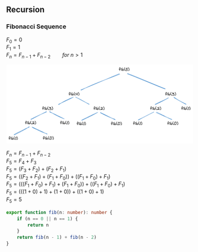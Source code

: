 ## Recursion

### Fibonacci Sequence

$F_{0} = 0$  
$F_{1} = 1$  
$F_{n} = F_{n-1}+F_{n-2}\qquad for\ n > 1$

![](images/fibonacci-sequence-recursion.png)

$F_{n} = F_{n-1}+F_{n-2}$  
$F_{5} = F_{4}+F_{3}$  
$F_{5} = (F_{3}+F_{2})+(F_{2}+F_{1})$  
$F_{5} = ((F_{2}+F_{1})+(F_{1}+F_{0}))+((F_{1}+F_{0})+F_{1})$  
$F_{5} = (((F_{1}+F_{0})+F_{1})+(F_{1}+F_{0}))+((F_{1}+F_{0})+F_{1})$  
$F_{5} = (((1+0)+1)+(1+0))+((1+0)+1)$  
$F_{5} = 5$

```typescript
export function fib(n: number): number {
    if (n == 0 || n == 1) {
        return n
    }
    return fib(n - 1) + fib(n - 2)
}
```
